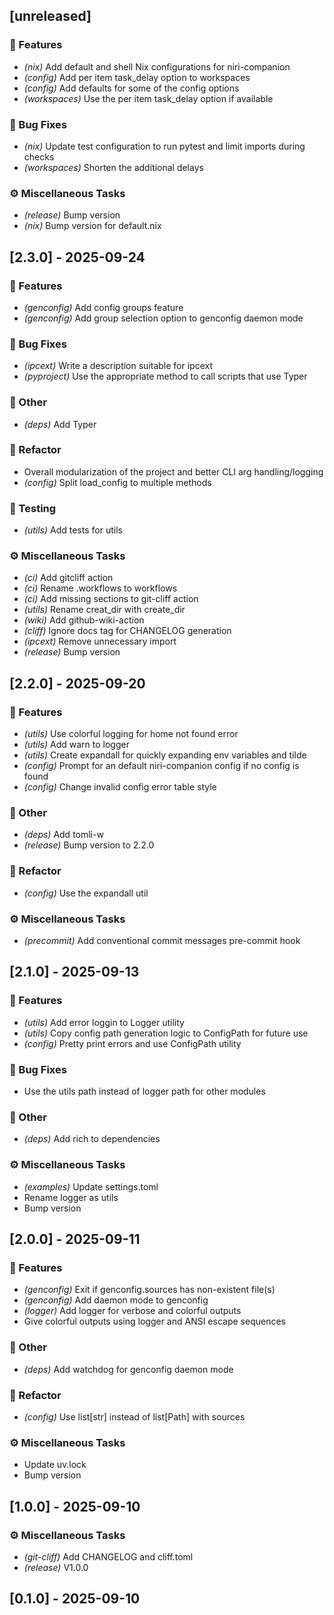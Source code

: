 ## [unreleased]

### 🚀 Features

- *(nix)* Add default and shell Nix configurations for niri-companion
- *(config)* Add per item task_delay option to workspaces
- *(config)* Add defaults for some of the config options
- *(workspaces)* Use the per item task_delay option if available

### 🐛 Bug Fixes

- *(nix)* Update test configuration to run pytest and limit imports during checks
- *(workspaces)* Shorten the additional delays

### ⚙️ Miscellaneous Tasks

- *(release)* Bump version
- *(nix)* Bump version for default.nix
## [2.3.0] - 2025-09-24

### 🚀 Features

- *(genconfig)* Add config groups feature
- *(genconfig)* Add group selection option to genconfig daemon mode

### 🐛 Bug Fixes

- *(ipcext)* Write a description suitable for ipcext
- *(pyproject)* Use the appropriate method to call scripts that use Typer

### 💼 Other

- *(deps)* Add Typer

### 🚜 Refactor

- Overall modularization of the project and better CLI arg handling/logging
- *(config)* Split load_config to multiple methods

### 🧪 Testing

- *(utils)* Add tests for utils

### ⚙️ Miscellaneous Tasks

- *(ci)* Add gitcliff action
- *(ci)* Rename .workflows to workflows
- *(ci)* Add missing sections to git-cliff action
- *(utils)* Rename creat_dir with create_dir
- *(wiki)* Add github-wiki-action
- *(cliff)* Ignore docs tag for CHANGELOG generation
- *(ipcext)* Remove unnecessary import
- *(release)* Bump version
## [2.2.0] - 2025-09-20

### 🚀 Features

- *(utils)* Use colorful logging for home not found error
- *(utils)* Add warn to logger
- *(utils)* Create expandall for quickly expanding env variables and tilde
- *(config)* Prompt for an default niri-companion config if no config is found
- *(config)* Change invalid config error table style

### 💼 Other

- *(deps)* Add tomli-w
- *(release)* Bump version to 2.2.0

### 🚜 Refactor

- *(config)* Use the expandall util

### ⚙️ Miscellaneous Tasks

- *(precommit)* Add conventional commit messages pre-commit hook
## [2.1.0] - 2025-09-13

### 🚀 Features

- *(utils)* Add error loggin to Logger utility
- *(utils)* Copy config path generation logic to ConfigPath for future use
- *(config)* Pretty print errors and use ConfigPath utility

### 🐛 Bug Fixes

- Use the utils path instead of logger path for other modules

### 💼 Other

- *(deps)* Add rich to dependencies

### ⚙️ Miscellaneous Tasks

- *(examples)* Update settings.toml
- Rename logger as utils
- Bump version
## [2.0.0] - 2025-09-11

### 🚀 Features

- *(genconfig)* Exit if genconfig.sources has non-existent file(s)
- *(genconfig)* Add daemon mode to genconfig
- *(logger)* Add logger for verbose and colorful outputs
- Give colorful outputs using logger and ANSI escape sequences

### 💼 Other

- *(deps)* Add watchdog for genconfig daemon mode

### 🚜 Refactor

- *(config)* Use list[str] instead of list[Path] with sources

### ⚙️ Miscellaneous Tasks

- Update uv.lock
- Bump version
## [1.0.0] - 2025-09-10

### ⚙️ Miscellaneous Tasks

- *(git-cliff)* Add CHANGELOG and cliff.toml
- *(release)* V1.0.0
## [0.1.0] - 2025-09-10
